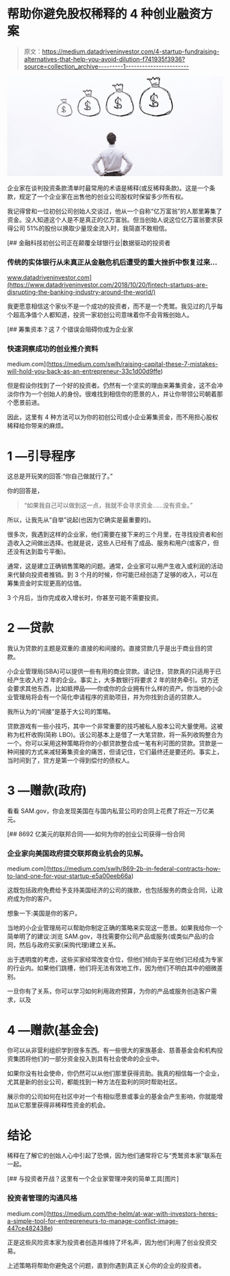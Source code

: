 # 帮助你避免股权稀释的 4 种创业融资方案

> 原文：<https://medium.datadriveninvestor.com/4-startup-fundraising-alternatives-that-help-you-avoid-dilution-f741935f3936?source=collection_archive---------1----------------------->

![](img/9cbf9f26fbfd170e8539804293b8df2c.png)

企业家在谈判投资条款清单时最常用的术语是稀释(或反稀释条款)。这是一个条款，规定了一个企业家在出售他的创业公司股权时保留多少所有权。

我记得曾和一位初创公司创始人交谈过，他从一个自称“亿万富翁”的人那里筹集了资金。没人知道这个人是不是真正的亿万富翁。但当创始人说这位亿万富翁要求获得公司 51%的股份以换取少量现金流入时，我简直不敢相信。

[](https://www.datadriveninvestor.com/2018/10/20/fintech-startups-are-disrupting-the-banking-industry-around-the-world/) [## 金融科技初创公司正在颠覆全球银行业|数据驱动的投资者

### 传统的实体银行从未真正从金融危机后遭受的重大挫折中恢复过来…

www.datadriveninvestor.com](https://www.datadriveninvestor.com/2018/10/20/fintech-startups-are-disrupting-the-banking-industry-around-the-world/) 

我更愿意相信这个家伙不是一个成功的投资者，而不是一个秃鹫。我见过的几乎每个超高净值个人都知道，投资一家初创公司意味着你不会背叛创始人。

[](https://medium.com/swlh/raising-capital-these-7-mistakes-will-hold-you-back-as-an-entrepreneur-33c1d00d9ffe) [## 筹集资本？这 7 个错误会阻碍你成为企业家

### 快速洞察成功的创业推介资料

medium.com](https://medium.com/swlh/raising-capital-these-7-mistakes-will-hold-you-back-as-an-entrepreneur-33c1d00d9ffe) 

但是假设你找到了一个好的投资者。仍然有一个坚实的理由来筹集资金，这不会冲淡你作为一个创始人的身份。很难找到相信你的愿景的人，并让你带领公司朝着那个愿景前进。

因此，这里有 4 种方法可以为你的初创公司或小企业筹集资金，而不用担心股权稀释给你带来的麻烦。

# 1 —引导程序

这总是开玩笑的回答:“你自己做就行了。”

你的回答是，

> “如果我自己可以做到这一点，我就不会寻求资金……没有资金。”

所以，让我先从“自举”说起(也因为它确实是最重要的)。

很多次，我遇到这样的企业家，他们需要在接下来的三个月里，在寻找投资者和创造收入之间做出选择。也就是说，这些人已经有了成品、服务和用户(或客户，但还没有达到盈亏平衡)。

通常，这是建立正确销售策略的问题。通常，企业家可以用产生收入或利润的活动来代替向投资者推销。到 3 个月的时候，你可能已经创造了足够的收入，可以在筹集资金时实现更高的估值。

3 个月后，当你完成收入增长时，你甚至可能不需要投资。

# 2 —贷款

我认为贷款的主题是双重的:直接的和间接的。直接贷款几乎是出于商业目的贷款。

小企业管理局(SBA)可以提供一些有用的商业贷款。请记住，贷款真的只适用于已经产生收入约 2 年的企业。事实上，大多数银行将要求 2 年的财务牵引。贷方还会要求其他东西，比如抵押品——你或你的企业拥有什么样的资产。你当地的小企业管理局将会有一个简化申请程序的资助项目，并为你找到合适的贷款人。

我所认为的“间接”是基于大公司的策略。

贷款游戏有一些小技巧，其中一个非常重要的技巧被私人股本公司大量使用。这被称为杠杆收购(简称 LBO)。该公司基本上是借了一大笔贷款，将一系列收购整合为一个。你可以采用这种策略将你的小额贷款整合成一笔有利可图的贷款。贷款是一种间接的方式来减轻筹集资金的痛苦，但请记住，它们最终还是要还的。事实上，当时间到了，贷方是第一个得到偿付的债权人。

# 3 —赠款(政府)

看看 SAM.gov，你会发现美国在与国内私营公司的合同上花费了将近一万亿美元。

[](https://medium.com/swlh/869-2b-in-federal-contracts-how-to-land-one-for-your-startup-e5a00eeb66a) [## 8692 亿美元的联邦合同——如何为你的创业公司获得一份合同

### 企业家向美国政府提交联邦商业机会的见解。

medium.com](https://medium.com/swlh/869-2b-in-federal-contracts-how-to-land-one-for-your-startup-e5a00eeb66a) 

这既包括政府免费给予支持美国经济的公司的拨款，也包括服务的商业合同，让政府成为你的客户。

想象一下:美国是你的客户。

当地的小企业管理局可以帮助你制定正确的策略来实现这一愿景。如果我给你一个简单明了的建议:浏览 SAM.gov，寻找需要你公司产品或服务(或类似产品)的合同，然后与政府买家(采购代理)建立关系。

出于透明度的考虑，这些买家经常改变仓位，但他们倾向于呆在他们已经成为专家的行业内。如果他们跳槽，他们将无法有效地工作，因为他们不明白其中的细微差别。

一旦你有了关系，你可以学习如何利用政府预算，为你的产品或服务创造客户需求，以及

# 4 —赠款(基金会)

你可以从非营利组织学到很多东西。有一些很大的家族基金、慈善基金会和机构投资集团将他们的一部分资金投入到具有社会使命的企业中。

如果你没有社会使命，你仍然可以从他们那里获得资助。我真的相信每一个企业，尤其是新的创业公司，都能找到一种方法在盈利的同时帮助社区。

展示你的公司如何在社区中对一个有相似愿景或事业的基金会产生影响，你就能增加从它那里获得非稀释性资金的机会。

# 结论

稀释在了解它的创始人心中引起了恐惧，因为他们通常将它与“秃鹫资本家”联系在一起。

[](https://medium.com/the-helm/at-war-with-investors-heres-a-simple-tool-for-entrepreneurs-to-manage-conflict-image-447ce482438e) [## 与投资者开战？这里有一个企业家管理冲突的简单工具[图片]

### 投资者管理的沟通风格

medium.com](https://medium.com/the-helm/at-war-with-investors-heres-a-simple-tool-for-entrepreneurs-to-manage-conflict-image-447ce482438e) 

正是这些风险资本家为投资者创造并维持了坏名声，因为他们利用了创业投资交易。

上述策略将帮助你避免这个问题，直到你遇到真正关心你的企业的投资者。